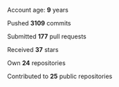 Account age: **9** years

Pushed **3109** commits

Submitted **177** pull requests

Received **37** stars

Own **24** repositories

Contributed to **25** public repositories

